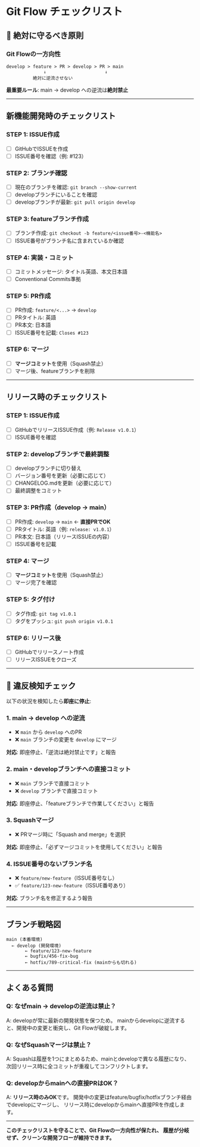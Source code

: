 # Git Flow チェックリスト

## 🚨 絶対に守るべき原則

### Git Flowの一方向性

```
develop > feature > PR > develop > PR > main
              ↓                      ↓
          絶対に逆流させない
```

**最重要ルール**: main → develop への逆流は**絶対禁止**

---

## 新機能開発時のチェックリスト

### STEP 1: ISSUE作成
- [ ] GitHubでISSUEを作成
- [ ] ISSUE番号を確認（例: #123）

### STEP 2: ブランチ確認
- [ ] 現在のブランチを確認: `git branch --show-current`
- [ ] developブランチにいることを確認
- [ ] developブランチが最新: `git pull origin develop`

### STEP 3: featureブランチ作成
- [ ] ブランチ作成: `git checkout -b feature/<issue番号>-<機能名>`
- [ ] ISSUE番号がブランチ名に含まれているか確認

### STEP 4: 実装・コミット
- [ ] コミットメッセージ: タイトル英語、本文日本語
- [ ] Conventional Commits準拠

### STEP 5: PR作成
- [ ] PR作成: `feature/<...>` → `develop`
- [ ] PRタイトル: 英語
- [ ] PR本文: 日本語
- [ ] ISSUE番号を記載: `Closes #123`

### STEP 6: マージ
- [ ] **マージコミット**を使用（Squash禁止）
- [ ] マージ後、featureブランチを削除

---

## リリース時のチェックリスト

### STEP 1: ISSUE作成
- [ ] GitHubでリリースISSUE作成（例: `Release v1.0.1`）
- [ ] ISSUE番号を確認

### STEP 2: developブランチで最終調整
- [ ] developブランチに切り替え
- [ ] バージョン番号を更新（必要に応じて）
- [ ] CHANGELOG.mdを更新（必要に応じて）
- [ ] 最終調整をコミット

### STEP 3: PR作成（develop → main）
- [ ] PR作成: `develop` → `main`  ← **直接PRでOK**
- [ ] PRタイトル: 英語（例: `release: v1.0.1`）
- [ ] PR本文: 日本語（リリースISSUEの内容）
- [ ] ISSUE番号を記載

### STEP 4: マージ
- [ ] **マージコミット**を使用（Squash禁止）
- [ ] マージ完了を確認

### STEP 5: タグ付け
- [ ] タグ作成: `git tag v1.0.1`
- [ ] タグをプッシュ: `git push origin v1.0.1`

### STEP 6: リリース後
- [ ] GitHubでリリースノート作成
- [ ] リリースISSUEをクローズ

---

## 🚨 違反検知チェック

以下の状況を検知したら**即座に停止**:

### 1. main → develop への逆流
- ❌ `main` から `develop` へのPR
- ❌ `main` ブランチの変更を `develop` にマージ

**対応**: 即座停止、「逆流は絶対禁止です」と報告

### 2. main・developブランチへの直接コミット
- ❌ `main` ブランチで直接コミット
- ❌ `develop` ブランチで直接コミット

**対応**: 即座停止、「featureブランチで作業してください」と報告

### 3. Squashマージ
- ❌ PRマージ時に「Squash and merge」を選択

**対応**: 即座停止、「必ずマージコミットを使用してください」と報告

### 4. ISSUE番号のないブランチ名
- ❌ `feature/new-feature`（ISSUE番号なし）
- ✅ `feature/123-new-feature`（ISSUE番号あり）

**対応**: ブランチ名を修正するよう報告

---

## ブランチ戦略図

```
main (本番環境)
  ← develop (開発環境)
       ← feature/123-new-feature
       ← bugfix/456-fix-bug
       ← hotfix/789-critical-fix (mainからも切れる)
```

---

## よくある質問

### Q: なぜmain → developの逆流は禁止？

A: developが常に最新の開発状態を保つため。
mainからdevelopに逆流すると、開発中の変更と衝突し、Git Flowが破綻します。

### Q: なぜSquashマージは禁止？

A: Squashは履歴を1つにまとめるため、mainとdevelopで異なる履歴になり、
次回リリース時に全コミットが重複してコンフリクトします。

### Q: developからmainへの直接PRはOK？

A: **リリース時のみOK**です。
開発中の変更はfeature/bugfix/hotfixブランチ経由でdevelopにマージし、
リリース時にdevelopからmainへ直接PRを作成します。

---

**このチェックリストを守ることで、Git Flowの一方向性が保たれ、
履歴が分岐せず、クリーンな開発フローが維持できます。**
